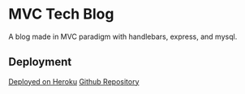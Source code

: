 # MVC Tech Blog

A blog made in MVC paradigm with handlebars, express, and mysql.

## Deployment

[Deployed on Heroku](https://wsk-blog.herokuapp.com/ )
[Github Repository](https://www.github.com/wkropat/tech-blog)

